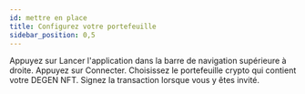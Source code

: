 ```yaml
---
id: mettre en place
title: Configurez votre portefeuille
sidebar_position: 0,5
---
```


Appuyez sur Lancer l'application dans la barre de navigation supérieure à droite. Appuyez sur Connecter. Choisissez le portefeuille crypto qui contient votre DEGEN NFT. Signez la transaction lorsque vous y êtes invité. 
